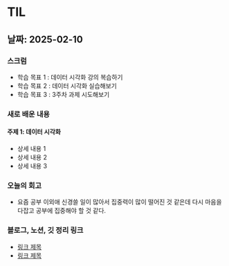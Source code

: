 # TIL

## 날짜: 2025-02-10

### 스크럼

- 학습 목표 1 : 데이터 시각화 강의 복습하기
- 학습 목표 2 : 데이터 시각화 실습해보기
- 학습 목표 3 : 3주차 과제 시도해보기

### 새로 배운 내용

#### 주제 1: 데이터 시각화

- 상세 내용 1
- 상세 내용 2
- 상세 내용 3


### 오늘의 회고
-  요즘 공부 이외애 신경쓸 일이 많아서 집중력이 많이 떨어진 것 같은데 다시 마음을 다잡고 공부에 집중해야 할 것 같다.

### 블로그, 노션, 깃 정리 링크

- [링크 제목](URL)
- [링크 제목](URL)
